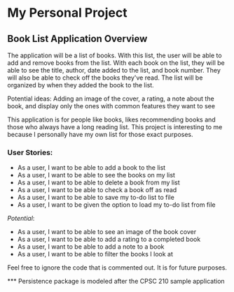 # My Personal Project

## Book List Application Overview

The application will be a list of books. With this list, the user will be able to add and remove books from the list.
With each book on the list, they will be able to see the title, author, date added to the list, and book number. They 
will also be able to check off the books they've read. The list will be organized by when they added the book to the
list.

Potential ideas: Adding an image of the cover, a rating, a note about the book, and display only the ones with 
common features they want to see

This application is for people like books, likes recommending books and those who always have a long reading list. 
This project is interesting to me because I personally have my own list for those exact purposes.

### **User Stories**:
- As a user, I want to be able to add a book to the list
- As a user, I want to be able to see the books on my list
- As a user, I want to be able to delete a book from my list
- As a user, I want to be able to check a book off as read
- As a user, I want to be able to save my to-do list to file
- As a user, I want to be given the option to load my to-do list from file

*Potential*:
- As a user, I want to be able to see an image of the book cover
- As a user, I want to be able to add a rating to a completed book
- As a user, I want to be able to add a note to a book
- As a user, I want to be able to filter the books I look at

Feel free to ignore the code that is commented out. It is for future purposes.

*** Persistence package is modeled after the CPSC 210 sample application